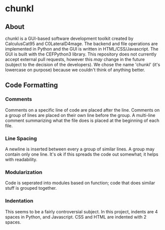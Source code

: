 # chunkl

## About

chunkl is a GUI-based software development toolkit created by CalculusCat95 and C0LateralD4mage. The backend and file operations are implemented in Python and the GUI is written in HTML/CSS/Javascript. The GUI is built with the CEFPython3 library. This repository does not currently accept external pull requests, however this *may* change in the future (subject to the decision of the developers). We chose the name 'chunkl' (it's lowercase on purpose) because we couldn't think of anything better. 

## Code Formatting 

### Comments

Comments on a specific line of code are placed after the line. Comments on a group of lines are placed on their own line before the group. A multi-line comment summarizing what the file does is placed at the beginning of each file. 

### Line Spacing

A newline is inserted between every a group of similar lines. A group may contain only one line. It's ok if this spreads the code out somewhat; it helps with readability. 

### Modularization

Code is seperated into modules based on function; code that does similar stuff is grouped together. 

### Indentation

This seems to be a fairly controversial subject. In this project, indents are 4 spaces in Python, and Javascript. CSS and HTML are indented with 2 spaces. 
